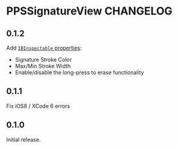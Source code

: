 # PPSSignatureView CHANGELOG

## 0.1.2

Add [`IBInspectable` properties](http://nshipster.com/ibinspectable-ibdesignable/):
* Signature Stroke Color
* Max/Min Stroke Width
* Enable/disable the long-press to erase functionality

## 0.1.1

Fix iOS8 / XCode 6 errors

## 0.1.0

Initial release.
